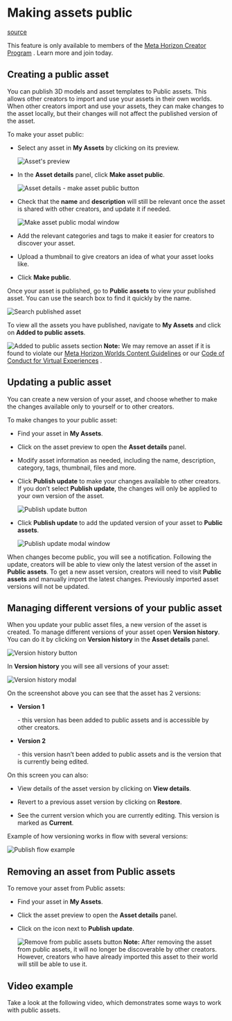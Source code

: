# Making assets public

[source](https://developers.meta.com/horizon-worlds/learn/documentation/desktop-editor/assets/making-assets-public)

This feature is only available to members of the [Meta Horizon Creator Program](https://developers.meta.com/horizon-worlds/programs) . Learn more and join today.

## Creating a public asset

You can publish 3D models and asset templates to Public assets. This allows other creators to import and use your assets in their own worlds. When other creators import and use your assets, they can make changes to the asset locally, but their changes will not affect the published version of the asset.

To make your asset public:

*   Select any asset in **My Assets** by clicking on its preview.
    
    ![Asset's preview](https://scontent.flba1-1.fna.fbcdn.net/v/t39.2365-6/497968432_719235307281090_6431432537667238546_n.png?_nc_cat=101&ccb=1-7&_nc_sid=e280be&_nc_ohc=CB9n9sFKTsUQ7kNvwFwlR-c&_nc_oc=AdlmnYtriaIpuNQQzIwDtUX-C_M1ghmS4uL4rw82cbQdRJt5KRIpT4Wbjzuz0Jg1s70&_nc_zt=14&_nc_ht=scontent.flba1-1.fna&_nc_gid=JdZ6VtYWYSZZhTBSWGTDjQ&oh=00_AfRgymIUwFUakXa_GPvk0O8Kl9fwWnMrybAUdwkENKDxGw&oe=689BAE62)
    

*   In the **Asset details** panel, click **Make asset public**.
    
    ![Asset details - make asset public button](https://scontent.flba1-1.fna.fbcdn.net/v/t39.2365-6/497503303_719235290614425_6420250686078170815_n.png?_nc_cat=103&ccb=1-7&_nc_sid=e280be&_nc_ohc=tnC7jMVReQQQ7kNvwEqhlu2&_nc_oc=Adk_47qQ2DSGZwtkxIIDvrj_aLytUAhpKkmNCZwn8zOJ8kDKSeiAe7eHg0lwNviQ0jo&_nc_zt=14&_nc_ht=scontent.flba1-1.fna&_nc_gid=JdZ6VtYWYSZZhTBSWGTDjQ&oh=00_AfR9JoYC4E7pj_fYPbE7C8dl2TXTWveMc2I8QweN12u7oA&oe=689BABEB)
    

*   Check that the **name** and **description** will still be relevant once the asset is shared with other creators, and update it if needed.
    
    ![Make asset public modal window](https://scontent.flba1-1.fna.fbcdn.net/v/t39.2365-6/498189666_719235273947760_896622341323617970_n.png?_nc_cat=107&ccb=1-7&_nc_sid=e280be&_nc_ohc=FsBqPiHvhwsQ7kNvwH8UT7q&_nc_oc=AdmzxFGf4kCpzvVMjvYc68qfVZ8amo0x36iD3FfhRQ7d7o04nEw7U9NfgGsP3S7X0fY&_nc_zt=14&_nc_ht=scontent.flba1-1.fna&_nc_gid=JdZ6VtYWYSZZhTBSWGTDjQ&oh=00_AfS8mYmYR1MFS6wfONU8ycvNmMj2szxWWRsB7zi94BC9cg&oe=689B90FC)
    

*   Add the relevant categories and tags to make it easier for creators to discover your asset.

*   Upload a thumbnail to give creators an idea of what your asset looks like.

*   Click **Make public**.

Once your asset is published, go to **Public assets** to view your published asset. You can use the search box to find it quickly by the name.

![Search published asset](https://scontent.flba1-1.fna.fbcdn.net/v/t39.2365-6/496638209_719235303947757_3925284670688064436_n.png?_nc_cat=102&ccb=1-7&_nc_sid=e280be&_nc_ohc=J2P_bsB9R_sQ7kNvwHOOx6D&_nc_oc=AdnJrALnZIlF96NONLZwno79HtXovI33_1G8R2dAjDEoc-RiTS1kTw5221CBgSnSpxM&_nc_zt=14&_nc_ht=scontent.flba1-1.fna&_nc_gid=JdZ6VtYWYSZZhTBSWGTDjQ&oh=00_AfQBEQJzldIMM_chFk7Kye_oi-zke9JFF4e9jFX82wzs4g&oe=689BAD40)

To view all the assets you have published, navigate to **My Assets** and click on **Added to public assets**.

![Added to public assets section](https://scontent.flba1-1.fna.fbcdn.net/v/t39.2365-6/496813933_719235287281092_1117305794773549864_n.png?_nc_cat=107&ccb=1-7&_nc_sid=e280be&_nc_ohc=Y__EExgoe48Q7kNvwFDNDrp&_nc_oc=AdkVkF3c7o4vDRZXOLy-T0XwbeH-c98OkygWMlhJCEi7c8Q3EQecx24ryq9sVmZ5lb0&_nc_zt=14&_nc_ht=scontent.flba1-1.fna&_nc_gid=JdZ6VtYWYSZZhTBSWGTDjQ&oh=00_AfRZk74o2Qt7sBpuR8nyofWxXGyYkTp585rNDkdQz792Qw&oe=689BA9D3) **Note:** We may remove an asset if it is found to violate our [Meta Horizon Worlds Content Guidelines](https://www.meta.com/en-gb/help/quest/481214418021533/) or our [Code of Conduct for Virtual Experiences](https://www.meta.com/gb/legal/quest/code-of-conduct-for-virtual-experiences/) .

## Updating a public asset

You can create a new version of your asset, and choose whether to make the changes available only to yourself or to other creators.

To make changes to your public asset:

*   Find your asset in **My Assets**.

*   Click on the asset preview to open the **Asset details** panel.

*   Modify asset information as needed, including the name, description, category, tags, thumbnail, files and more.

*   Click **Publish update** to make your changes available to other creators. If you don’t select **Publish update**, the changes will only be applied to your own version of the asset.
    
    ![Publish update button](https://scontent.flba1-1.fna.fbcdn.net/v/t39.2365-6/497494535_719235300614424_4669335376753486320_n.png?_nc_cat=100&ccb=1-7&_nc_sid=e280be&_nc_ohc=iBfxoH16HmwQ7kNvwEHmABH&_nc_oc=Adlo7rBk93fi17PZBv3X0Ccm8VmpUjdVzelV3viLE1GHuqSCSuC0piWffIrMpA2pe3w&_nc_zt=14&_nc_ht=scontent.flba1-1.fna&_nc_gid=JdZ6VtYWYSZZhTBSWGTDjQ&oh=00_AfRYbzlNrALExKUVOJgCdbrWlv3pKA4tNfnkXjuyUJxLmw&oe=689BA7C7)
    

*   Click **Publish update** to add the updated version of your asset to **Public assets**.
    
    ![Publish update modal window](https://scontent.flba1-1.fna.fbcdn.net/v/t39.2365-6/497808490_719235297281091_4406831414252185964_n.png?_nc_cat=106&ccb=1-7&_nc_sid=e280be&_nc_ohc=ojnGb_3g5RsQ7kNvwFduDZg&_nc_oc=Adktg1tcijCgO25tB6yCVO90APiPaeCZmSrHFYBJcdOmQ9BwUqkJ4xCDKTYPMAE2tlg&_nc_zt=14&_nc_ht=scontent.flba1-1.fna&_nc_gid=JdZ6VtYWYSZZhTBSWGTDjQ&oh=00_AfSCHV16y1KVn5rltykniIuWsdu3DwB0slT2wSwT251gtw&oe=689BB071)
    

When changes become public, you will see a notification. Following the update, creators will be able to view only the latest version of the asset in **Public assets**. To get a new asset version, creators will need to visit **Public assets** and manually import the latest changes. Previously imported asset versions will not be updated.

## Managing different versions of your public asset

When you update your public asset files, a new version of the asset is created. To manage different versions of your asset open **Version history**. You can do it by clicking on **Version history** in the **Asset details** panel.

![Version history button](https://scontent.flba1-1.fna.fbcdn.net/v/t39.2365-6/496805240_719235283947759_8540826350444253053_n.png?_nc_cat=105&ccb=1-7&_nc_sid=e280be&_nc_ohc=UsdiYul9JbgQ7kNvwH83NHX&_nc_oc=Adm8L7Y0nmPjl--oGC79i83kK9BIy6JMHNpbN4pz0XafkRHisI52caE5RlP8Z11vsHc&_nc_zt=14&_nc_ht=scontent.flba1-1.fna&_nc_gid=JdZ6VtYWYSZZhTBSWGTDjQ&oh=00_AfS7B7_BPQiXwvldlXAnq3LhPUv3iiKbm7jWppL0M6IdwA&oe=689BAAF7)

In **Version history** you will see all versions of your asset:

![Version history modal](https://scontent.flba1-1.fna.fbcdn.net/v/t39.2365-6/496935154_719235310614423_2677764735386988551_n.png?_nc_cat=110&ccb=1-7&_nc_sid=e280be&_nc_ohc=a8IwelwqOVQQ7kNvwEh1aP0&_nc_oc=Adn1mO7HUAFGuKMcm4a-smvL1uw0UETLrPGSCrwhUlt8TaQ-v6m5N75B_KY_vALNW6c&_nc_zt=14&_nc_ht=scontent.flba1-1.fna&_nc_gid=JdZ6VtYWYSZZhTBSWGTDjQ&oh=00_AfTSiAS6pUBHwhOilNc1CtrGLrgdA3KsY_T1_BExmOsv9g&oe=689BA7BC)

On the screenshot above you can see that the asset has 2 versions:

*   **Version 1**
    
     \- this version has been added to public assets and is accessible by other creators.

*   **Version 2**
    
     \- this version hasn’t been added to public assets and is the version that is currently being edited.

On this screen you can also:

*   View details of the asset version by clicking on **View details**.

*   Revert to a previous asset version by clicking on **Restore**.

*   See the current version which you are currently editing. This version is marked as **Current**.

Example of how versioning works in flow with several versions:

![Publish flow example](https://scontent.flba1-1.fna.fbcdn.net/v/t39.2365-6/497659573_719235293947758_2473805733417303626_n.png?_nc_cat=101&ccb=1-7&_nc_sid=e280be&_nc_ohc=-Sp5TQ9t2j4Q7kNvwGoDFwa&_nc_oc=AdkgM7pGDMAJVCGTiJgasE24KKDLk6PYGsDBEjBGr5-u6ryvRsKb7fAIHaYKtRvpHvg&_nc_zt=14&_nc_ht=scontent.flba1-1.fna&_nc_gid=JdZ6VtYWYSZZhTBSWGTDjQ&oh=00_AfQWl1muFju2-5fVjWwVMrw4jCtiPEFZB-GbxtsfpWuifA&oe=689BB703)

## Removing an asset from Public assets

To remove your asset from Public assets:

*   Find your asset in **My Assets**.

*   Click the asset preview to open the **Asset details** panel.

*   Click on the icon next to **Publish update**.
    
    ![Remove from public assets button](https://scontent.flba1-1.fna.fbcdn.net/v/t39.2365-6/497545783_719235280614426_317010417810783860_n.png?_nc_cat=108&ccb=1-7&_nc_sid=e280be&_nc_ohc=YaK75CcYG1cQ7kNvwHijiop&_nc_oc=AdlIF5shCI5L6Eftrp0OUO1zzDkRWY-7pIfHe2b0OuUpdGBwr1p_61nBu1ec2v1JnS4&_nc_zt=14&_nc_ht=scontent.flba1-1.fna&_nc_gid=JdZ6VtYWYSZZhTBSWGTDjQ&oh=00_AfRjuJOVJcr3DgQAiHCYAjdCC2OTwSE_zM9j2oHwylUW5Q&oe=689BAC20) **Note:** After removing the asset from public assets, it will no longer be discoverable by other creators. However, creators who have already imported this asset to their world will still be able to use it.

## Video example

Take a look at the following video, which demonstrates some ways to work with public assets.

 

 

 

 

 

 

 

 

 

 

 

 

 

 

 

 

 

 

 

 

 

 

 

 

 

 

 

 

 

 

 

 

 

 

 

 

 

 

 

 

 

 

 

 

 

 

 

 

 